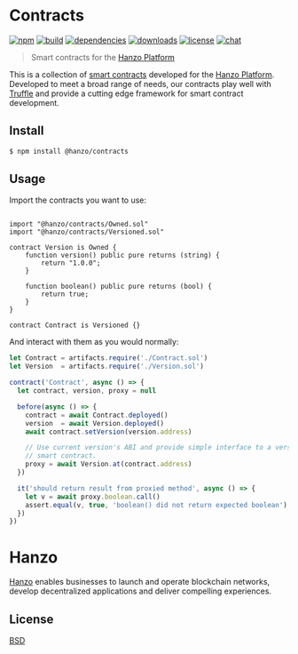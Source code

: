 # Contracts

[![npm][npm-img]][npm-url]
[![build][build-img]][build-url]
[![dependencies][dependencies-img]][dependencies-url]
[![downloads][downloads-img]][downloads-url]
[![license][license-img]][license-url]
[![chat][chat-img]][chat-url]

> Smart contracts for the [Hanzo Platform][hanzo]

This is a collection of [smart contracts][solidity] developed for the [Hanzo
Platform][hanzo]. Developed to meet a broad range of needs, our contracts play
well with [Truffle][truffle] and provide a cutting edge framework for smart
contract development.

## Install
```bash
$ npm install @hanzo/contracts
```

## Usage
Import the contracts you want to use:

```solidity

import "@hanzo/contracts/Owned.sol"
import "@hanzo/contracts/Versioned.sol"

contract Version is Owned {
    function version() public pure returns (string) {
        return "1.0.0";
    }

    function boolean() public pure returns (bool) {
        return true;
    }
}

contract Contract is Versioned {}
```

And interact with them as you would normally:


```javascript
let Contract = artifacts.require('./Contract.sol')
let Version  = artifacts.require('./Version.sol')

contract('Contract', async () => {
  let contract, version, proxy = null

  before(async () => {
    contract = await Contract.deployed()
    version  = await Version.deployed()
    await contract.setVersion(version.address)

    // Use current version's ABI and provide simple interface to a versioned
    // smart contract.
    proxy = await Version.at(contract.address)
  })

  it('should return result from proxied method', async () => {
    let v = await proxy.boolean.call()
    assert.equal(v, true, 'boolean() did not return expected boolean')
  })
})
```


# Hanzo
[Hanzo][hanzo] enables businesses to launch and operate blockchain networks,
develop decentralized applications and deliver compelling experiences.

## License
[BSD][license-url]

[hanzo]:            https://hanzo.ai
[solidity]:         https://solidity.readthedocs.io
[truffle]:          http://truffleframework.com/

[build-img]:        https://img.shields.io/travis/hanzoai/contracts.svg
[build-url]:        https://travis-ci.org/hanzoai/contracts
[chat-img]:         https://badges.gitter.im/join-chat.svg
[chat-url]:         https://gitter.im/hanzoai/chat
[coverage-img]:     https://coveralls.io/repos/hanzoai/contracts/badge.svg?branch=master&service=github
[coverage-url]:     https://coveralls.io/github/hanzoai/contracts?branch=master
[dependencies-img]: https://david-dm.org/hanzoai/contracts.svg
[dependencies-url]: https://david-dm.org/hanzoai/contracts
[downloads-img]:    https://img.shields.io/npm/dm/contracts.svg
[downloads-url]:    http://badge.fury.io/js/contracts
[license-img]:      https://img.shields.io/npm/l/@hanzo/contracts.svg
[license-url]:      https://github.com/hanzoai/contracts/blob/master/LICENSE
[npm-img]:          https://img.shields.io/npm/v/@hanzo/contracts.svg
[npm-url]:          https://www.npmjs.com/package/@hanzo/contracts
